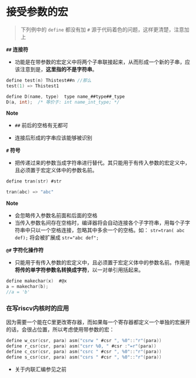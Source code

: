 # 接受参数的宏

> 下列例中的 `define` 都没有加 `#` 源于代码着色的问题，这样更清楚，注意加上

**`##` 连接符**

- 功能是在带参数的宏定义中将两个子串联接起来，从而形成一个新的子串，应该注意到是，**这里指的不是字符串**。

```c
define test(n) Thistest##n //那么
test(1) => Thistest1

define D(name, type)  type name_##type##_type 
D(a, int);  /* 等价于: int name_int_type; */
```

**Note**

- `##` 前后的空格有无都可

- 连接后形成的字串应该能够被识别

  

**`#` 符号**

- 把传递过来的参数当成字符串进行替代。其只能用于有传入参数的宏定义中，且必须置于宏定义体中的参数名前。

```c
define tran(str) #str

tran(abc) => "abc"
```

**Note**

- 会忽略传入参数名前面和后面的空格
- 当传入参数名间存在空格时，编译器将会自动连接各个子字符串，用每个子字符串中只以一个空格连接，忽略其中多余一个的空格。如： `str=tran( abc   def);` 将会被扩展成 `str="abc def";`



**`@#` 字符化操作符**

- 只能用于有传入参数的宏定义中，且必须置于宏定义体中的参数名前。作用是**将传的单字符参数名转换成字符**，以一对单引用括起来。

```c
define makechar(x)  #@x
a = makechar(b);
//a = 'b'
```



### 在写riscv内核时的应用

因为需要一个能在C里更改寄存器，而如果每一个寄存器都定义一个单独的宏展开的话，会很占位置，所以考虑使用带参数的宏：

```c
define w_csr(csr, para) asm("csrw " #csr ", %0"::"r"(para))
define r_csr(csr, para) asm("csrr %0, " #csr :"=r"(para))
define c_csr(csr, para) asm("csrc " #csr ", %0"::"r"(para))
define s_csr(csr, para) asm("csrs " #csr ", %0"::"r"(para))
```

- 关于内联汇编参见之前